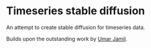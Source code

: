 # Timeseries stable diffusion

An attempt to create stable diffusion for timeseries data.

Builds upon the outstanding work by [Umar Jamil](https://github.com/hkproj/).
